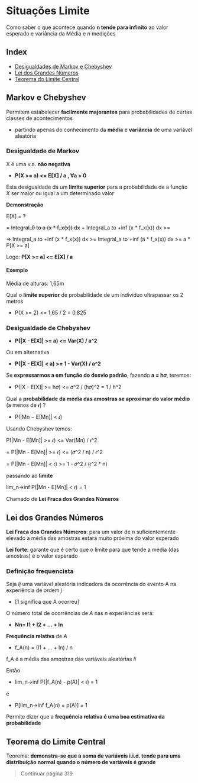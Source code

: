 # Situações Limite

Como saber o que acontece quando **n tende para infinito** ao valor esperado e variância da Média e *n* medições

## Index

- [Desigualdades de Markov e Chebyshev](#markov-e-chebyshev)
- [Lei dos Grandes Números](#lei-dos-grandes-números)
- [Teorema do Limite Central](#teorema-do-limite-central)

## Markov e Chebyshev

Permitem estabelecer **facilmente majorantes** para probabilidades de certas classes de acontecimentos
- partindo apenas do conhecimento da **média** e **variância** de uma variável aleatória

### Desigualdade de Markov

X é uma v.a. **não negativa**

- **P(X >= a) <= E[X] / a , ∀a > 0**

Esta desigualdade dá um **limite superior** para a probabilidade de a função *X* ser maior ou igual a um determinado valor

**Demonstração**

E[X] = ?

= ~~Integral_0 to a (x * f_x(x)) dx~~ + Integral_a to +inf (x * f_x(x)) dx >= 

=> Integral_a to +inf (x * f_x(x)) dx >= Integral_a to +inf (a * f_x(x)) dx >= a * P[X >= a]

Logo: **P[X >= a] <= E[X] / a**

#### Exemplo

Média de alturas: 1,65m

Qual o **limite superior** de probabilidade de um indivíduo ultrapassar os 2 metros

- P(X >= 2) <= 1,65 / 2 = 0,825

### Desigualdade de Chebyshev

- **P(|X - E[X]| >= a) <= Var(X) / a^2**

Ou em alternativa

- **P(|X - E[X]| < a) >= 1 - Var(X) / a^2**

Se **expressarmos a em função do desvio padrão**, fazendo **a = h𝜎**, teremos:
- P(|X - E[X]| >= h𝜎) <= 𝜎^2 / (h𝜎)^2 = 1 / h^2

Qual a **probabilidade da média das amostras se aproximar do valor médio** (a menos de 𝜖) ?
- P(|Mn − E[Mn]| < 𝜖)

Usando Chebyshev temos:

P(|Mn - E[Mn]| >= 𝜖) <= Var(Mn) / 𝜖^2

= P(|Mn - E[Mn]| >= 𝜖) <= (𝜎^2 / n) / 𝜖^2

= P(|Mn - E[Mn]| < 𝜖) >= 1 - 𝜎^2 / (𝜖^2 * n)

passando ao **limite**

lim_n->inf P(|Mn - E[Mn]| < 𝜖) = 1

Chamado de **Lei Fraca dos Grandes Números**

## Lei dos Grandes Números

**Lei Fraca dos Grandes Números**: para um valor de *n* suficientemente elevado a média das amostras estará muito próxima do valor esperado

**Lei forte**: garante que é certo que o limite para que tende a média (das amostras) é o valor esperado

### Definição frequencista

Seja *Ij* uma variável aleatória indicadora da ocorrência do evento A na experiência de ordem *j*
- [1 significa que A ocorreu]

O número total de ocorrências de *A* nas *n* experiências será:
- **Nn= I1 + I2 + ... + In**

**Frequência relativa** de *A*
- f_A(n) = (I1 + ... + In) / n

f_A é a média das amostras das variáveis aleatórias *Ii*

Então
- lim_n->inf P(|f_A(n) - p(A)| < 𝜖) = 1

e

- P[lim_n->inf f_A(n) = p(A)] = 1

Permite dizer que a **frequência relativa é uma boa estimativa da probabilidade**

## Teorema do Limite Central

Teorema: **demonstra-se que a soma de variáveis i.i.d. tende para uma distribuição normal quando o número de variáveis é grande**

> Continuar página 319
